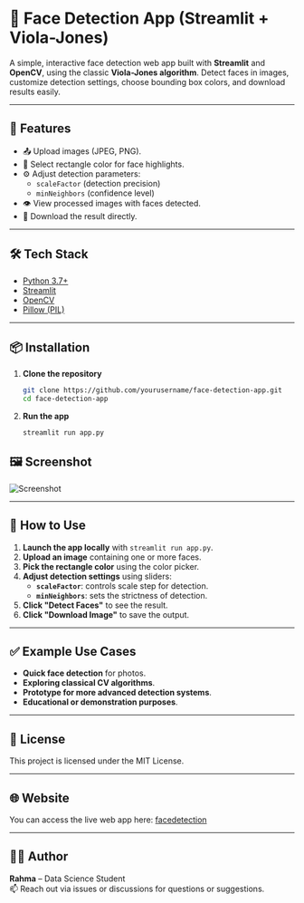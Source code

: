 # 🧠 Face Detection App (Streamlit + Viola-Jones)

A simple, interactive face detection web app built with **Streamlit** and **OpenCV**, using the classic **Viola-Jones algorithm**. Detect faces in images, customize detection settings, choose bounding box colors, and download results easily.

---

## 🚀 Features

- 📤 Upload images (JPEG, PNG).
- 🎨 Select rectangle color for face highlights.
- ⚙️ Adjust detection parameters:
  - `scaleFactor` (detection precision)
  - `minNeighbors` (confidence level)
- 👁️ View processed images with faces detected.
- 💾 Download the result directly.

---

## 🛠️ Tech Stack

- [Python 3.7+](https://www.python.org/)
- [Streamlit](https://streamlit.io/)
- [OpenCV](https://opencv.org/)
- [Pillow (PIL)](https://pillow.readthedocs.io/)

---

## 📦 Installation

1. **Clone the repository**
   ```bash
   git clone https://github.com/yourusername/face-detection-app.git
   cd face-detection-app

2. **Run the app**
   ```bash
   streamlit run app.py

## 🖼️ Screenshot

![Screenshot](screenshot.png)

---

## 📌 How to Use

1. **Launch the app locally** with `streamlit run app.py`.
2. **Upload an image** containing one or more faces.
3. **Pick the rectangle color** using the color picker.
4. **Adjust detection settings** using sliders:
   - **`scaleFactor`**: controls scale step for detection.
   - **`minNeighbors`**: sets the strictness of detection.
5. **Click "Detect Faces"** to see the result.
6. **Click "Download Image"** to save the output.

---

## ✅ Example Use Cases

- **Quick face detection** for photos.
- **Exploring classical CV algorithms**.
- **Prototype for more advanced detection systems**.
- **Educational or demonstration purposes**.

---

## 📄 License

This project is licensed under the MIT License.

---

## 🌐 Website

You can access the live web app here: [facedetection](https://facedetectionj.streamlit.app/)

---

## 🧑‍💻 Author

**Rahma** – Data Science Student  
📫 Reach out via issues or discussions for questions or suggestions.
